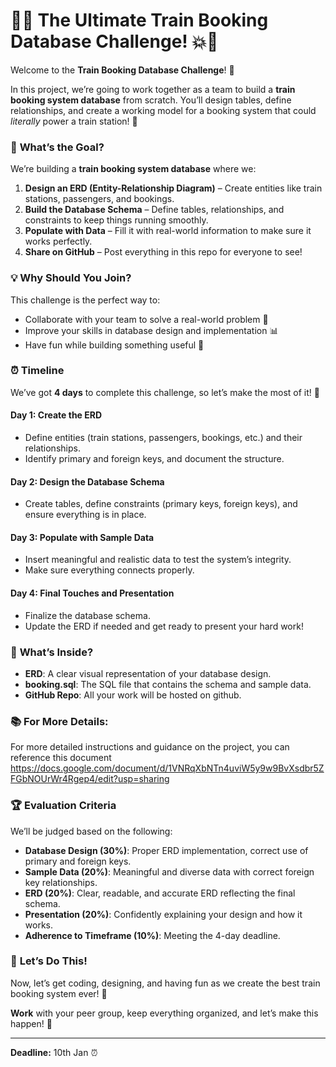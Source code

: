 # 🚂💥 The Ultimate Train Booking Database Challenge! 💥🚂

Welcome to the **Train Booking Database Challenge**! 🎉

In this project, we’re going to work together as a team to build a **train booking system database** from scratch. You’ll design tables, define relationships, and create a working model for a booking system that could *literally* power a train station! 🚉

### 📝 **What’s the Goal?**
We’re building a **train booking system database** where we:
1. **Design an ERD (Entity-Relationship Diagram)** – Create entities like train stations, passengers, and bookings.
2. **Build the Database Schema** – Define tables, relationships, and constraints to keep things running smoothly.
3. **Populate with Data** – Fill it with real-world information to make sure it works perfectly.
4. **Share on GitHub** – Post everything in this repo for everyone to see!

### 💡 **Why Should You Join?**
This challenge is the perfect way to:
- Collaborate with your team to solve a real-world problem 🤝
- Improve your skills in database design and implementation 📊
- Have fun while building something useful 🚀

### ⏰ **Timeline**
We’ve got **4 days** to complete this challenge, so let’s make the most of it! 💪

#### Day 1: **Create the ERD**
- Define entities (train stations, passengers, bookings, etc.) and their relationships.
- Identify primary and foreign keys, and document the structure.

#### Day 2: **Design the Database Schema**
- Create tables, define constraints (primary keys, foreign keys), and ensure everything is in place.

#### Day 3: **Populate with Sample Data**
- Insert meaningful and realistic data to test the system’s integrity.
- Make sure everything connects properly.

#### Day 4: **Final Touches and Presentation**
- Finalize the database schema.
- Update the ERD if needed and get ready to present your hard work!

### 📁 **What’s Inside?**
- **ERD**: A clear visual representation of your database design.
- **booking.sql**: The SQL file that contains the schema and sample data.
- **GitHub Repo**: All your work will be hosted on github.

### 📚 **For More Details:**
For more detailed instructions and guidance on the project, you can reference this document https://docs.google.com/document/d/1VNRqXbNTn4uviW5y9w9BvXsdbr5ZFGbNOUrWr4Rgep4/edit?usp=sharing

### 🏆 **Evaluation Criteria**
We’ll be judged based on the following:
- **Database Design (30%)**: Proper ERD implementation, correct use of primary and foreign keys.
- **Sample Data (20%)**: Meaningful and diverse data with correct foreign key relationships.
- **ERD (20%)**: Clear, readable, and accurate ERD reflecting the final schema.
- **Presentation (20%)**: Confidently explaining your design and how it works.
- **Adherence to Timeframe (10%)**: Meeting the 4-day deadline.

### 🚀 **Let’s Do This!**
Now, let’s get coding, designing, and having fun as we create the best train booking system ever! 🎉 

 **Work** with your peer group, keep everything organized, and let’s make this happen! 🌟

---

**Deadline:** 10th Jan ⏰
